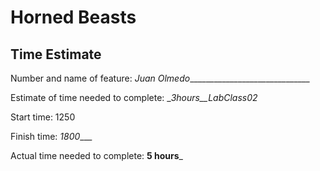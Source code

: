 # Horned Beasts

## Time Estimate
Number and name of feature: _Juan Olmedo_______________________________

Estimate of time needed to complete: __3hours__LabClass02_

Start time: 1250

Finish time: _1800____

Actual time needed to complete: __5 hours___

## 